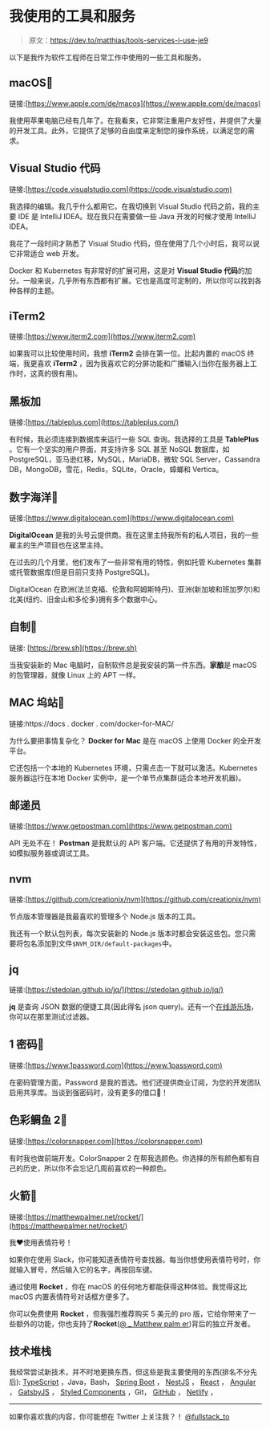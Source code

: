# 我使用的工具和服务

> 原文：<https://dev.to/matthias/tools-services-i-use-je9>

以下是我作为软件工程师在日常工作中使用的一些工具和服务。

## macOS🍎

链接:[https://www.apple.com/de/macos](https://www.apple.com/de/macos)

我使用苹果电脑已经有几年了。在我看来，它非常注重用户友好性，并提供了大量的开发工具。此外，它提供了足够的自由度来定制您的操作系统，以满足您的需求。

## Visual Studio 代码

链接:[https://code.visualstudio.com](https://code.visualstudio.com)

我选择的编辑。我几乎什么都用它。在我切换到 Visual Studio 代码之前，我的主要 IDE 是 IntelliJ IDEA。现在我只在需要做一些 Java 开发的时候才使用 IntelliJ IDEA。

我花了一段时间才熟悉了 Visual Studio 代码，但在使用了几个小时后，我可以说它非常适合 web 开发。

Docker 和 Kubernetes 有非常好的扩展可用，这是对 **Visual Studio 代码**的加分。一般来说，几乎所有东西都有扩展。它也是高度可定制的，所以你可以找到各种各样的主题。

## iTerm2

链接:[https://www.iterm2.com](https://www.iterm2.com)

如果我可以比较使用时间，我想 **iTerm2** 会排在第一位。比起内置的 macOS 终端，我更喜欢 **iTerm2** ，因为我喜欢它的分屏功能和广播输入(当你在服务器上工作时，这真的很有用)。

## 黑板加

链接:[https://tableplus.com](https://tableplus.com/)

有时候，我必须连接到数据库来运行一些 SQL 查询。我选择的工具是 **TablePlus** 。它有一个坚实的用户界面，并支持许多 SQL 甚至 NoSQL 数据库，如 PostgreSQL，亚马逊红移，MySQL，MariaDB，微软 SQL Server，Cassandra DB，MongoDB，雪花，Redis，SQLite，Oracle，蟑螂和 Vertica。

## 数字海洋🌊

链接:[https://www.digitalocean.com](https://www.digitalocean.com)

**DigitalOcean** 是我的头号云提供商。我在这里主持我所有的私人项目，我的一些雇主的生产项目也在这里主持。

在过去的几个月里，他们发布了一些非常有用的特性，例如托管 Kubernetes 集群或托管数据库(但是目前只支持 PostgreSQL)。

DigitalOcean 在欧洲(法兰克福、伦敦和阿姆斯特丹)、亚洲(新加坡和班加罗尔)和北美(纽约、旧金山和多伦多)拥有多个数据中心。

## 自制🍺

链接: [https://brew.sh](https://brew.sh)

当我安装新的 Mac 电脑时，自制软件总是我安装的第一件东西。**家酿**是 macOS 的包管理器，就像 Linux 上的 APT 一样。

## MAC 坞站🐳

链接:https://docs . docker . com/docker-for-MAC/

为什么要把事情复杂化？ **Docker for Mac** 是在 macOS 上使用 Docker 的全开发平台。

它还包括一个本地的 Kubernetes 环境，只需点击一下就可以激活。Kubernetes 服务器运行在本地 Docker 实例中，是一个单节点集群(适合本地开发机器)。

## 邮递员

链接:[https://www.getpostman.com](https://www.getpostman.com)

API 无处不在！ **Postman** 是我默认的 API 客户端。它还提供了有用的开发特性，如模拟服务器或调试工具。

## nvm

链接:[https://github.com/creationix/nvm](https://github.com/creationix/nvm)

节点版本管理器是我最喜欢的管理多个 Node.js 版本的工具。

我还有一个默认包列表，每次安装新的 Node.js 版本时都会安装这些包。您只需要将包名添加到文件`$NVM_DIR/default-packages`中。

## jq

链接:[https://stedolan.github.io/jq/](https://stedolan.github.io/jq/)

**jq** 是查询 JSON 数据的便捷工具(因此得名 json query)。还有一个[在线游乐场](https://jqplay.org)，你可以在那里测试过滤器。

## 1 密码🔐

链接:[https://www.1password.com](https://www.1password.com)

在密码管理方面，Password 是我的首选。他们还提供商业订阅，为您的开发团队启用共享库。当谈到强密码时，没有更多的借口💪！

## 色彩鲷鱼 2🎨

链接:[https://colorsnapper.com](https://colorsnapper.com)

有时我也做前端开发。ColorSnapper 2 在帮我选颜色。你选择的所有颜色都有自己的历史，所以你不会忘记几周前喜欢的一种颜色。

## 火箭🚀

链接:[https://matthewpalmer.net/rocket/](https://matthewpalmer.net/rocket/)

我❤️使用表情符号！

如果你在使用 Slack，你可能知道表情符号查找器。每当你想使用表情符号时，你就输入冒号，然后输入它的名字，再按回车键。

通过使用 **Rocket** ，你在 macOS 的任何地方都能获得这种体验。我觉得这比 macOS 内置表情符号对话框方便多了。

你可以免费使用 **Rocket** ，但我强烈推荐购买 5 美元的 pro 版，它给你带来了一些额外的功能，你也支持了**Rocket**([@ _ Matthew palm er](https://twitter.com/_matthewpalmer))背后的独立开发者。

## 技术堆栈

我经常尝试新技术，并不时地更换东西，但这些是我主要使用的东西(排名不分先后): [TypeScript](https://www.typescriptlang.org/) ，Java，Bash， [Spring Boot](https://spring.io/projects/spring-boot) ， [NestJS](https://nestjs.com/) ， [React](https://reactjs.org/) ， [Angular](https://angular.io/) ， [GatsbyJS](https://www.gatsbyjs.org/) ， [Styled Components](https://www.styled-components.com/) ，Git， [GitHub](https://github.com/) ， [Netlify](https://www.netlify.com/) ，

* * *

如果你喜欢我的内容，你可能想在 Twitter 上关注我？！ [@fullstack_to](https://twitter.com/fullstack_to)